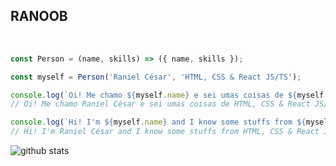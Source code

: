 ## RANOOB

<br>

```javascript
const Person = (name, skills) => ({ name, skills });

const myself = Person('Raniel César', 'HTML, CSS & React JS/TS');

console.log(`Oi! Me chamo ${myself.name} e sei umas coisas de ${myself.skills}. :D`);
// Oi! Me chamo Raniel César e sei umas coisas de HTML, CSS & React JS/TS. :D

console.log(`Hi! I'm ${myself.name} and I know some stuffs from ${myself.skills}. :D`);
// Hi! I'm Raniel César and I know some stuffs from HTML, CSS & React JS/TS. :D
```


![github stats](https://github-readme-stats.vercel.app/api?username=ranielcsar&show_icons=true)
